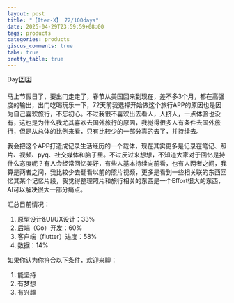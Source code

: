 ```yaml
---
layout: post
title: "【Iter-X】 72/100days"
date: 2025-04-29T23:59:59+08:00
tags: products
categories: products
giscus_comments: true
tabs: true
pretty_table: true
---
```


Day7️⃣2️⃣

马上节假日了，要出门走走了，春节从美国回来到现在，差不多3个月，都在高强度的输出，出门吃喝玩乐一下，72天前我选择开始做这个旅行APP的原因也是因为自己喜欢旅行，不忘初心。不过我很不喜欢出去看人，人挤人，一点体验也没有，这也是为什么我尤其喜欢去国外旅行的原因，我觉得很多人有条件去国外旅行，但是从总体的比例来看，只有比较少的一部分真的去了，并持续去。

我会把这个APP打造成记录生活经历的一个载体，现在其实更多是记录在笔记、照片、视频、pyq、社交媒体和脑子里。不过反过来想想，不知道大家对于回忆是持什么态度呢？有人会经常回忆美好，有些人基本持续向前看，也有人两者之间，我算是两者之间，我比较少去翻看以前的照片视频，更多是看到一些相关联的东西回忆其某个记忆片段，我觉得整理照片和旅行相关的东西是一个Effort很大的东西，AI可以解决很大一部分痛点。

汇总目前情况：

1. 原型设计&UI/UX设计：33%
2. 后端（Go）开发：60%
3. 客户端（flutter）进度：58%
4. 数据：14%

如果你认为你符合以下条件，欢迎来聊：

1. 能坚持
2. 有梦想
3. 有兴趣
